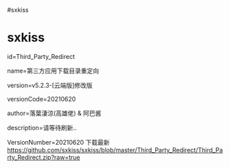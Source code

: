 #sxkiss

# sxkiss

id=Third_Party_Redirect

name=第三方应用下载目录重定向

version=v5.2.3-[云端版]修改版

versionCode=20210620

author=落葉淒涼(高雄佬) & 阿巴酱

description=请等待刷新..

VersionNumber=20210620
下载最新 
https://github.com/sxkiss/sxkiss/blob/master/Third_Party_Redirect/Third_Party_Redirect.zip?raw=true